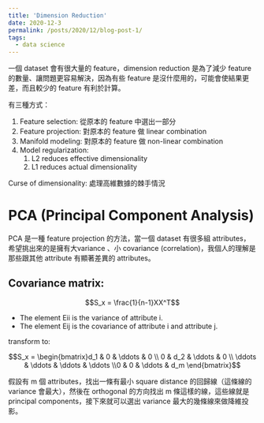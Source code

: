 ```yaml
---
title: 'Dimension Reduction'
date: 2020-12-3
permalink: /posts/2020/12/blog-post-1/
tags:
  - data science
---
```


一個 dataset 會有很大量的 feature，dimension reduction 是為了減少 feature 的數量、讓問題更容易解決，因為有些 feature 是沒什麼用的，可能會使結果更差，而且較少的 feature 有利於計算。

有三種方式：

1. Feature selection: 從原本的 feature 中選出一部分
2. Feature projection: 對原本的 feature 做 linear combination
3. Manifold modeling: 對原本的 feature 做 non-linear combination
4. Model regularization:
    1. L2 reduces effective dimensionality
    2. L1 reduces actual dimensionality

Curse of dimensionality: 處理高維數據的棘手情況

# PCA (Principal Component Analysis)

PCA 是一種 feature projection 的方法，當一個 dataset 有很多組 attributes，希望挑出來的是擁有大variance 、小 covariance (correlation)，我個人的理解是那些跟其他 attribute 有顯著差異的 attributes。

## Covariance matrix:

$$S_x = \frac{1}{n-1}XX^T$$

- The element Eii is the variance of attribute i.
- The element Eij is the covariance of attribute i and attribute j.

transform to:

$$S_x = \begin{bmatrix}d_1 & 0 & \ddots & 0 \\ 0 & d_2 & \ddots & 0 \\ \ddots & \ddots & \ddots & \ddots \\0 & 0 & \ddots & d_m \end{bmatrix}$$

假設有 m 個 attributes，找出一條有最小 square distance 的回歸線（這條線的 variance 會最大），然後在 orthogonal 的方向找出 m 條這樣的線，這些線就是 principal components，接下來就可以選出 variance 最大的幾條線來做降維投影。